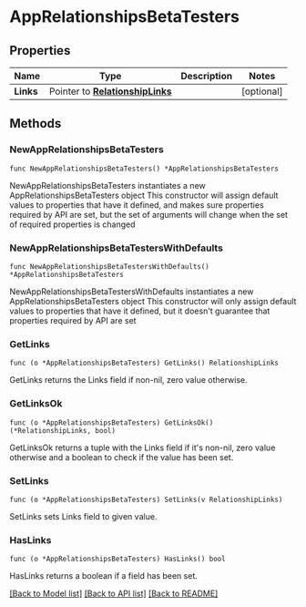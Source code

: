 # AppRelationshipsBetaTesters

## Properties

Name | Type | Description | Notes
------------ | ------------- | ------------- | -------------
**Links** | Pointer to [**RelationshipLinks**](RelationshipLinks.md) |  | [optional] 

## Methods

### NewAppRelationshipsBetaTesters

`func NewAppRelationshipsBetaTesters() *AppRelationshipsBetaTesters`

NewAppRelationshipsBetaTesters instantiates a new AppRelationshipsBetaTesters object
This constructor will assign default values to properties that have it defined,
and makes sure properties required by API are set, but the set of arguments
will change when the set of required properties is changed

### NewAppRelationshipsBetaTestersWithDefaults

`func NewAppRelationshipsBetaTestersWithDefaults() *AppRelationshipsBetaTesters`

NewAppRelationshipsBetaTestersWithDefaults instantiates a new AppRelationshipsBetaTesters object
This constructor will only assign default values to properties that have it defined,
but it doesn't guarantee that properties required by API are set

### GetLinks

`func (o *AppRelationshipsBetaTesters) GetLinks() RelationshipLinks`

GetLinks returns the Links field if non-nil, zero value otherwise.

### GetLinksOk

`func (o *AppRelationshipsBetaTesters) GetLinksOk() (*RelationshipLinks, bool)`

GetLinksOk returns a tuple with the Links field if it's non-nil, zero value otherwise
and a boolean to check if the value has been set.

### SetLinks

`func (o *AppRelationshipsBetaTesters) SetLinks(v RelationshipLinks)`

SetLinks sets Links field to given value.

### HasLinks

`func (o *AppRelationshipsBetaTesters) HasLinks() bool`

HasLinks returns a boolean if a field has been set.


[[Back to Model list]](../README.md#documentation-for-models) [[Back to API list]](../README.md#documentation-for-api-endpoints) [[Back to README]](../README.md)


